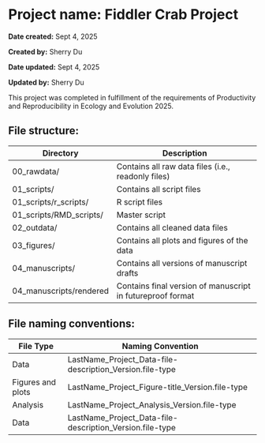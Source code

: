 # Project name: Fiddler Crab Project

**Date created:** Sept 4, 2025

**Created by:** Sherry Du

**Date updated:** Sept 4, 2025

**Updated by:** Sherry Du

This project was completed in fulfillment of the requirements of Productivity and Reproducibility in Ecology and Evolution 2025.

## File structure:

| Directory       | Description                                         |
| --------------- | --------------------------------------------------- |
| 00_rawdata/     | Contains  all raw data files (i.e., readonly files) |
| 01_scripts/     | Contains all script files                           |
| 01_scripts/r_scripts/ | R script files |
| 01_scripts/RMD_scripts/ | Master script |
| 02_outdata/     | Contains all cleaned data files                     |
| 03_figures/     | Contains all plots and figures of the data          |
| 04_manuscripts/ | Contains all versions of manuscript drafts          |
| 04_manuscripts/rendered | Contains final version of manuscript in futureproof format       |

## File naming conventions:

| File Type                   | Naming Convention                                        |
| --------------------------- | -------------------------------------------------------- |
| Data | LastName_Project_Data-file-description_Version.file-type         |
| Figures and plots           | LastName_Project_Figure-title_Version.file-type          |
| Analysis                    | LastName_Project_Analysis_Version.file-type              |
| Data                        | LastName_Project_Data-file-description_Version.file-type |